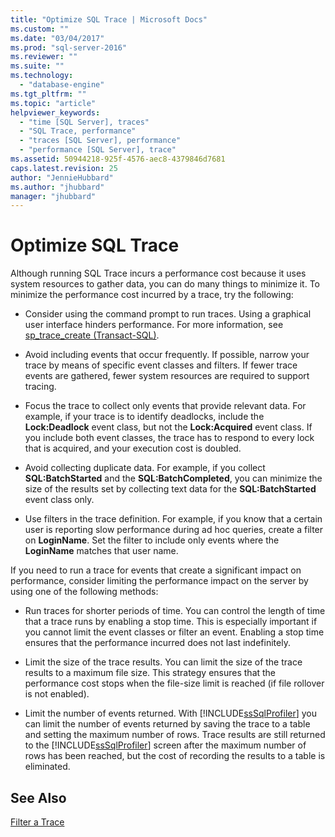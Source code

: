 ```yaml
---
title: "Optimize SQL Trace | Microsoft Docs"
ms.custom: ""
ms.date: "03/04/2017"
ms.prod: "sql-server-2016"
ms.reviewer: ""
ms.suite: ""
ms.technology: 
  - "database-engine"
ms.tgt_pltfrm: ""
ms.topic: "article"
helpviewer_keywords: 
  - "time [SQL Server], traces"
  - "SQL Trace, performance"
  - "traces [SQL Server], performance"
  - "performance [SQL Server], trace"
ms.assetid: 50944218-925f-4576-aec8-4379846d7681
caps.latest.revision: 25
author: "JennieHubbard"
ms.author: "jhubbard"
manager: "jhubbard"
---
```

# Optimize SQL Trace
  Although running SQL Trace incurs a performance cost because it uses system resources to gather data, you can do many things to minimize it. To minimize the performance cost incurred by a trace, try the following:  
  
-   Consider using the command prompt to run traces. Using a graphical user interface hinders performance. For more information, see [sp_trace_create &#40;Transact-SQL&#41;](../../relational-databases/system-stored-procedures/sp-trace-create-transact-sql.md).  
  
-   Avoid including events that occur frequently. If possible, narrow your trace by means of specific event classes and filters. If fewer trace events are gathered, fewer system resources are required to support tracing.  
  
-   Focus the trace to collect only events that provide relevant data. For example, if your trace is to identify deadlocks, include the **Lock:Deadlock** event class, but not the **Lock:Acquired** event class. If you include both event classes, the trace has to respond to every lock that is acquired, and your execution cost is doubled.  
  
-   Avoid collecting duplicate data. For example, if you collect **SQL:BatchStarted** and the **SQL:BatchCompleted**, you can minimize the size of the results set by collecting text data for the **SQL:BatchStarted** event class only.  
  
-   Use filters in the trace definition. For example, if you know that a certain user is reporting slow performance during ad hoc queries, create a filter on **LoginName**. Set the filter to include only events where the **LoginName** matches that user name.  
  
 If you need to run a trace for events that create a significant impact on performance, consider limiting the performance impact on the server by using one of the following methods:  
  
-   Run traces for shorter periods of time. You can control the length of time that a trace runs by enabling a stop time. This is especially important if you cannot limit the event classes or filter an event. Enabling a stop time ensures that the performance incurred does not last indefinitely.  
  
-   Limit the size of the trace results. You can limit the size of the trace results to a maximum file size. This strategy ensures that the performance cost stops when the file-size limit is reached (if file rollover is not enabled).  
  
-   Limit the number of events returned. With [!INCLUDE[ssSqlProfiler](../../includes/sssqlprofiler-md.md)] you can limit the number of events returned by saving the trace to a table and setting the maximum number of rows. Trace results are still returned to the [!INCLUDE[ssSqlProfiler](../../includes/sssqlprofiler-md.md)] screen after the maximum number of rows has been reached, but the cost of recording the results to a table is eliminated.  
  
## See Also  
 [Filter a Trace](../../relational-databases/sql-trace/filter-a-trace.md)  
  
  
